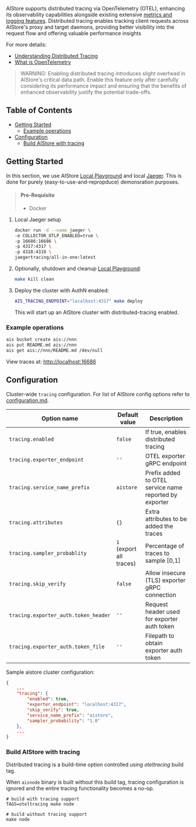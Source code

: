 AIStore supports distributed tracing via OpenTelemetry (OTEL), enhancing its observability capabilities alongside existing extensive [metrics and logging features](/docs/metrics.md).
Distributed tracing enables tracking client requests across AIStore's proxy and target daemons, providing better visibility into the request flow and offering valuable performance insights

For more details:
- [Understanding Distributed Tracing](https://opentelemetry.io/docs/concepts/observability-primer/#understanding-distributed-tracing)
- [What is OpenTelemetry](https://opentelemetry.io/docs/what-is-opentelemetry/)

> WARNING: Enabling distributed tracing introduces slight overhead in AIStore's critical data path. Enable this feature only after carefully considering its performance impact and ensuring that the benefits of enhanced observability justify the potential trade-offs.


## Table of Contents

- [Getting Started](#getting-started)
  - [Example operations](#example-operations)
- [Configuration](#configuration)
  - [Build AIStore with tracing](#build-aistore-with-tracing)

## Getting Started

In this section, we use AIStore [Local Playground](/docs/getting_started.md#local-playground) and local [Jaeger](https://www.jaegertracing.io/). This is done for purely (easy-to-use-and-repropduce) demonsration purposes.


> #### Pre-Requisite
> - Docker

1. Local Jaeger setup
    ```sh
    docker run -d --name jaeger \
    -e COLLECTOR_OTLP_ENABLED=true \
    -p 16686:16686 \
    -p 4317:4317 \
    -p 4318:4318 \
    jaegertracing/all-in-one:latest
    ```

2. Optionally, shutdown and cleanup [Local Playground](/docs/getting_started.md#local-playground):

    ```sh
    make kill clean
    ```

3. Deploy the cluster with AuthN enabled:
   ```sh
   AIS_TRACING_ENDPOINT="localhost:4317" make deploy
   ```

   This will start up an AIStore cluster with distributed-tracing enabled.

### Example operations

```sh
ais bucket create ais://nnn
ais put README.md ais://nnn
ais get ais://nnn/README.md /dev/null
```

View traces at: [http://localhost:16686](http://localhost:16686/)

## Configuration

Cluster-wide `tracing` configuration. For list of AIStore config options refer to [configuration.md](/docs/configuration.md).

| Option name | Default value | Description |
|---|---|---|
| `tracing.enabled` | `false` | If true, enables distributed tracing |
| `tracing.exporter_endpoint` | `''` | OTEL exporter gRPC endpoint |
| `tracing.service_name_prefix` | `aistore` | Prefix added to OTEL service name reported by exporter |
| `tracing.attributes` | `{}` | Extra attributes to be added the traces |
| `tracing.sampler_probablity` | `1` (export all traces) | Percentage of traces to sample [0,1] |
| `tracing.skip_verify` | `false` | Allow insecure (TLS) exporter gRPC connection |
| `tracing.exporter_auth.token_header` | `''` | Request header used for exporter auth token |
| `tracing.exporter_auth.token_file` | `''` | Filepath to obtain exporter auth token |


Sample aistore cluster configuration:

```json
{
    ...
    "tracing": {
        "enabled": true,
        "exporter_endpoint": "localhost:4317",
        "skip_verify": true,
        "service_name_prefix": "aistore",
        "sampler_probability": "1.0"
    },
    ...
}
```

### Build AIStore with tracing

Distributed tracing is a build-time option controlled using *oteltracing* build tag.

When `aisnode` binary is built without this build tag, tracing configuration is ignored and the entire tracing functionality becomes a no-op.

```console
# build with tracing support
TAGS=oteltracing make node

# build without tracing support
make node
```
